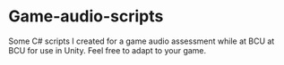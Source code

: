 # Game-audio-scripts
Some C# scripts I created for a game audio assessment while at BCU at BCU for use in Unity.
Feel free to adapt to your game.
